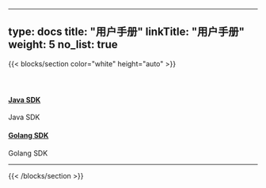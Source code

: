 
---
type: docs
title: "用户手册"
linkTitle: "用户手册"
weight: 5
no_list: true
---


{{< blocks/section color="white" height="auto" >}}
<div class="td-content list-page">
    <div class="lead"></div><header class="article-meta">
    </header><div class="row">
    <div class="col-sm col-md-6 mb-4 mb-md-0">
        <div class="h-100 card shadow" href="#">
            <div class="card-body">
                <h4 class="card-title">
                    <a target="_blank" href='{{< relref "../../docs3-v2/java-sdk" >}}'>Java SDK</a>
                </h4>
                <p>Java SDK</p>
            </div>
        </div>
    </div>
    <div class="col-sm col-md-6 mb-4 mb-md-0">
        <div class="h-100 card shadow">
            <div class="card-body">
                <h4 class="card-title">
                    <a target="_blank" href='{{< relref "../../docs3-v2/golang-sdk" >}}'>Golang SDK</a>
                </h4>
                <p>Golang SDK</p>
            </div>
        </div>
    </div>

</div>
<hr>
</div>

{{< /blocks/section >}}
